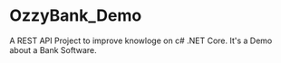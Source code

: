 # OzzyBank_Demo
A REST API Project to improve knowloge on c# .NET Core. It's a Demo about a Bank Software. 
